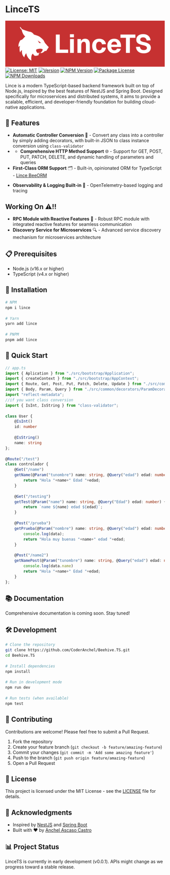 # LinceTS
![](assets/Logo.svg)
[![License: MIT](https://img.shields.io/badge/License-MIT-yellow.svg)](https://opensource.org/licenses/MIT)
[![Version](https://img.shields.io/badge/version-0.0.1-blue.svg)](https://github.com/CoderAnchel/Beehive.TS)
<a href="https://www.npmjs.com/package/lince" target="_blank"><img src="https://img.shields.io/npm/v/lince.svg" alt="NPM Version" /></a>
<a href="https://www.npmjs.com/package/lince" target="_blank"><img src="https://img.shields.io/npm/l/lince.svg" alt="Package License" /></a>
<a href="https://www.npmjs.com/package/lince" target="_blank"><img src="https://img.shields.io/npm/dm/lince.svg" alt="NPM Downloads" /></a>

Lince is a modern TypeScript-based backend framework built on top of Node.js, inspired by the best features of NestJS and Spring Boot. Designed specifically for microservices and distributed systems, it aims to provide a scalable, efficient, and developer-friendly foundation for building cloud-native applications.

## 🚀 Features

- **Automatic Controller Conversion** 🔄 - Convert any class into a controller by simply adding decorators, with built-in JSON to class instance conversion using `class-validator`
- - **Comprehensive HTTP Method Support** 🌐 - Support for GET, POST, PUT, PATCH, DELETE, and dynamic handling of parameters and queries
- **First-Class ORM Support** 🗂️ - Built-in, opinionated ORM for TypeScript - [Lince BeeORM]((https://github.com/LinceTS/BeeORM))
<!-- 
- **Reactive & Event-Driven Architecture** 💨 - Seamless integration of RxJS-like features
- **Simplified Dependency Injection** 💉 - Intuitive and automatic DI for large-scale apps
- **Built-in Background Jobs & Task Scheduling** 🗓️ - Native support for workers and scheduling
- **Advanced Caching & Rate Limiting** ⏲️ - First-class support for Redis, Memcached
- **Enhanced Security Defaults** 🔐 - JWT, OAuth, CSRF protection out of the box
- **Zero-Config Scaffolding** ✅ - CLI-based automation for project generation
-->
- **Observability & Logging Built-in** 👀 - OpenTelemetry-based logging and tracing

## Working On ⚠️‼️

- **RPC Module with Reactive Features** 📡 - Robust RPC module with integrated reactive features for seamless communication
- **Discovery Service for Microservices** 🔍 - Advanced service discovery mechanism for microservices architecture

## 📋 Prerequisites

- Node.js (v16.x or higher)
- TypeScript (v4.x or higher)

## 🔧 Installation

```bash
# NPM
npm i lince

# Yarn
yarn add lince

# PNPM
pnpm add lince
```

## 🏁 Quick Start

```typescript
// app.ts
import { Aplication } from "./src/bootstrap/Application";
import { createContext } from "./src/bootstrap/AppContext";
import { Route, Get, Post, Put, Patch, Delete, Update } from "./src/common/decorators/RestDecorators";
import { Body, Param, Query } from "./src/common/decorators/ParamDecoratos";
import "reflect-metadata";
//if you want class conversion 
import { IsInt, IsString } from "class-validator";

class User {
    @IsInt()
    id: number

    @IsString()
    name: string
};

@Route("/test")
class controlador {
    @Get("/name")
    getName(@Param("tunombre") name: string, @Query("edad") edad: number) {
        return "Hola "+name+" Edad "+edad;
    }

    @Get("/testing")
    getTest(@Param("name") name: string, @Query("Edad") edad: number) {
        return `name ${name} edad ${edad}`;
    }

    @Post("/prueba")
    getPrueba(@Param("nombre") name: string, @Query("edad") edad: number, @Body("datos", User) data: User) {
        console.log(data);
        return "Hola muy buenas "+name+" edad "+edad;
    }

    @Post("/name2")
    getNamePost(@Param("tunombre") name: string, @Query("edad") edad: number, @Body("data", User) data: User) {
        console.log(data.name)
        return "Hola "+name+" Edad "+edad;
    }
};

```

## 📚 Documentation

Comprehensive documentation is coming soon. Stay tuned!

## 🛠️ Development

```bash
# Clone the repository
git clone https://github.com/CoderAnchel/Beehive.TS.git
cd Beehive.TS

# Install dependencies
npm install

# Run in development mode
npm run dev

# Run tests (when available)
npm test
```

## 🤝 Contributing

Contributions are welcome! Please feel free to submit a Pull Request.

1. Fork the repository
2. Create your feature branch (`git checkout -b feature/amazing-feature`)
3. Commit your changes (`git commit -m 'Add some amazing feature'`)
4. Push to the branch (`git push origin feature/amazing-feature`)
5. Open a Pull Request

## 📜 License

This project is licensed under the MIT License - see the [LICENSE](LICENSE) file for details.

## 🙏 Acknowledgments

- Inspired by [NestJS](https://nestjs.com/) and [Spring Boot](https://spring.io/projects/spring-boot)
- Built with ❤️ by [Anchel Ascaso Castro](https://github.com/CoderAnchel)

## 📊 Project Status

LinceTS is currently in early development (v0.0.1). APIs might change as we progress toward a stable release.
